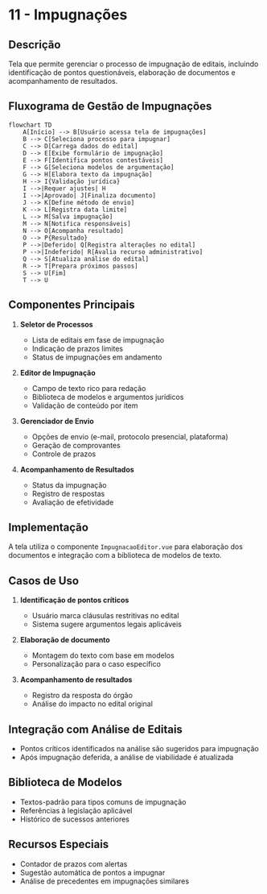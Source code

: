 # 11 - Impugnações

## Descrição
Tela que permite gerenciar o processo de impugnação de editais, incluindo identificação de pontos questionáveis, elaboração de documentos e acompanhamento de resultados.

## Fluxograma de Gestão de Impugnações

```mermaid
flowchart TD
    A[Início] --> B[Usuário acessa tela de impugnações]
    B --> C[Seleciona processo para impugnar]
    C --> D[Carrega dados do edital]
    D --> E[Exibe formulário de impugnação]
    E --> F[Identifica pontos contestáveis]
    F --> G[Seleciona modelos de argumentação]
    G --> H[Elabora texto da impugnação]
    H --> I{Validação jurídica}
    I -->|Requer ajustes| H
    I -->|Aprovado| J[Finaliza documento]
    J --> K[Define método de envio]
    K --> L[Registra data limite]
    L --> M[Salva impugnação]
    M --> N[Notifica responsáveis]
    N --> O[Acompanha resultado]
    O --> P{Resultado}
    P -->|Deferido| Q[Registra alterações no edital]
    P -->|Indeferido| R[Avalia recurso administrativo]
    Q --> S[Atualiza análise do edital]
    R --> T[Prepara próximos passos]
    S --> U[Fim]
    T --> U
```

## Componentes Principais

1. **Seletor de Processos**
   - Lista de editais em fase de impugnação
   - Indicação de prazos limites
   - Status de impugnações em andamento

2. **Editor de Impugnação**
   - Campo de texto rico para redação
   - Biblioteca de modelos e argumentos jurídicos
   - Validação de conteúdo por item

3. **Gerenciador de Envio**
   - Opções de envio (e-mail, protocolo presencial, plataforma)
   - Geração de comprovantes
   - Controle de prazos

4. **Acompanhamento de Resultados**
   - Status da impugnação
   - Registro de respostas
   - Avaliação de efetividade

## Implementação

A tela utiliza o componente `ImpugnacaoEditor.vue` para elaboração dos documentos e integração com a biblioteca de modelos de texto.

## Casos de Uso

1. **Identificação de pontos críticos**
   - Usuário marca cláusulas restritivas no edital
   - Sistema sugere argumentos legais aplicáveis

2. **Elaboração de documento**
   - Montagem do texto com base em modelos
   - Personalização para o caso específico

3. **Acompanhamento de resultados**
   - Registro da resposta do órgão
   - Análise do impacto no edital original

## Integração com Análise de Editais

- Pontos críticos identificados na análise são sugeridos para impugnação
- Após impugnação deferida, a análise de viabilidade é atualizada

## Biblioteca de Modelos

- Textos-padrão para tipos comuns de impugnação
- Referências à legislação aplicável
- Histórico de sucessos anteriores

## Recursos Especiais

- Contador de prazos com alertas
- Sugestão automática de pontos a impugnar
- Análise de precedentes em impugnações similares

